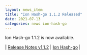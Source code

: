 ```yaml
---
layout: news_item
title: "Ion Hash-go 1.1.2 Released"
date: 2021-07-13
categories: news ion-hash-go
---
```


Ion Hash-go 1.1.2 is now available.

| [Release Notes v1.1.2](https://github.com/amzn/ion-hash-go/releases/tag/v1.1.2) | [Ion Hash-go](https://github.com/amzn/ion-hash-go) |

